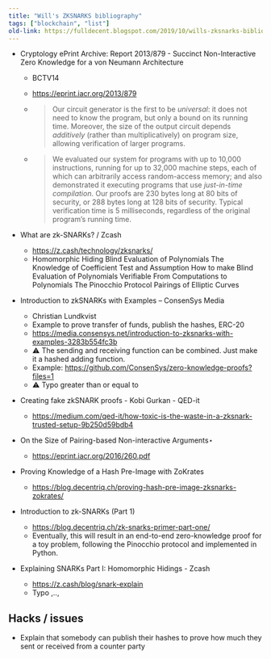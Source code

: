 ```yaml
---
title: "Will's ZKSNARKS bibliography"
tags: ["blockchain", "list"]
old-link: https://fulldecent.blogspot.com/2019/10/wills-zksnarks-bibliography.html
---
```


- Cryptology ePrint Archive: Report 2013/879 - Succinct Non-Interactive Zero Knowledge for a von Neumann Architecture

  - BCTV14

  - <https://eprint.iacr.org/2013/879>

  - > Our circuit generator is the first to be *universal*: it does not need to know the program, but only a bound on its running time. Moreover, the size of the output circuit depends *additively* (rather than multiplicatively) on program size, allowing verification of larger programs.

  - > We evaluated our system for programs with up to 10,000 instructions, running for up to 32,000 machine steps, each of which can arbitrarily access random-access memory; and also demonstrated it executing programs that use *just-in-time compilation*. Our proofs are 230 bytes long at 80 bits of security, or 288 bytes long at 128 bits of security. Typical verification time is 5 milliseconds, regardless of the original program’s running time.

- What are zk-SNARKs? / Zcash

  - <https://z.cash/technology/zksnarks/>
  - Homomorphic Hiding Blind Evaluation of Polynomials The Knowledge of Coefficient Test and Assumption How to make Blind Evaluation of Polynomials Verifiable From Computations to Polynomials The Pinocchio Protocol Pairings of Elliptic Curves

- Introduction to zkSNARKs with Examples – ConsenSys Media

  - Christian Lundkvist
  - Example to prove transfer of funds, publish the hashes, ERC-20
  - <https://media.consensys.net/introduction-to-zksnarks-with-examples-3283b554fc3b>
  - ⚠️ The sending and receiving function can be combined. Just make it a hashed adding function.
  - Example: <https://github.com/ConsenSys/zero-knowledge-proofs?files=1>
  - ⚠️ Typo greater than or equal to

- Creating fake zkSNARK proofs - Kobi Gurkan - QED-it

  - <https://medium.com/qed-it/how-toxic-is-the-waste-in-a-zksnark-trusted-setup-9b250d59bdb4>

- On the Size of Pairing-based Non-interactive Arguments⋆

  - <https://eprint.iacr.org/2016/260.pdf>

- Proving Knowledge of a Hash Pre-Image with ZoKrates

  - <https://blog.decentriq.ch/proving-hash-pre-image-zksnarks-zokrates/>

- Introduction to zk-SNARKs (Part 1)

  - <https://blog.decentriq.ch/zk-snarks-primer-part-one/>
  - Eventually, this will result in an end-to-end zero-knowledge proof for a toy problem, following the Pinocchio protocol and implemented in Python.

- Explaining SNARKs Part I: Homomorphic Hidings - Zcash
  - <https://z.cash/blog/snark-explain>
  - Typo ,..,

## Hacks / issues

- Explain that somebody can publish their hashes to prove how much they sent or received from a counter party
